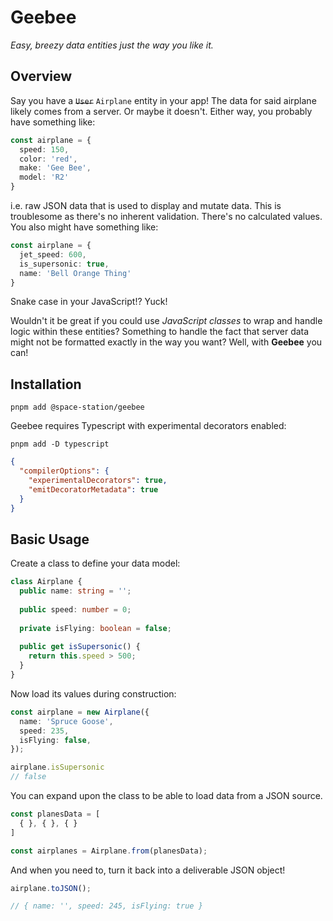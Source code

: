 # Geebee

*Easy, breezy data entities just the way you like it.*

## Overview

Say you have a ~~`User`~~ `Airplane` entity in your app! The data for said airplane likely comes from a server. Or maybe it doesn't. Either way, you probably have something like:

```typescript
const airplane = {
  speed: 150,
  color: 'red',
  make: 'Gee Bee',
  model: 'R2'
}
```

i.e. raw JSON data that is used to display and mutate data. This is troublesome as there's no inherent validation. There's no calculated values. You also might have something like:

```typescript
const airplane = {
  jet_speed: 600,
  is_supersonic: true,
  name: 'Bell Orange Thing'
}
```

Snake case in your JavaScript!? Yuck!

Wouldn't it be great if you could use *JavaScript classes* to wrap and handle logic within these entities? Something to handle the fact that server data might not be formatted exactly in the way you want? Well, with **Geebee** you can!

## Installation

```shell
pnpm add @space-station/geebee
```

Geebee requires Typescript with experimental decorators enabled:

```shell
pnpm add -D typescript
```

```json
{
  "compilerOptions": {
    "experimentalDecorators": true,
    "emitDecoratorMetadata": true
  }
}
```

## Basic Usage

Create a class to define your data model:

```typescript
class Airplane {
  public name: string = '';
  
  public speed: number = 0;
  
  private isFlying: boolean = false;
  
  public get isSupersonic() {
    return this.speed > 500;
  }
}
```

Now load its values during construction:

```typescript
const airplane = new Airplane({
  name: 'Spruce Goose',
  speed: 235,
  isFlying: false,
});

airplane.isSupersonic
// false
```

You can expand upon the class to be able to load data from a JSON source.

```typescript
const planesData = [
  { }, { }, { }
] 

const airplanes = Airplane.from(planesData);
```

And when you need to, turn it back into a deliverable JSON object!

```typescript
airplane.toJSON();

// { name: '', speed: 245, isFlying: true }
```